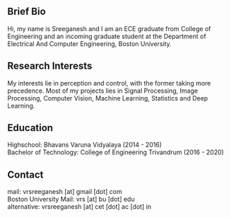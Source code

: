 ## Brief Bio

Hi, my name is Sreeganesh and I am an ECE graduate from College of Engineering and an incoming graduate student at the Department of Electrical And Computer Engineering, Boston University.

## Research Interests
My interests lie in perception and control, with the former taking more precedence. Most of my projects lies in Signal Processing, Image Processing, Computer Vision, Machine Learning, Statistics and Deep Learning. 

## Education
Highschool: Bhavans Varuna Vidyalaya (2014 - 2016)   
Bachelor of Technology: College of Engineering Trivandrum (2016 - 2020)

## Contact
mail: vrsreeganesh [at] gmail [dot] com  
Boston University Mail: vrs [at] bu [dot] edu  
alternative: vrsreeganesh [at] cet [dot] ac [dot] in
